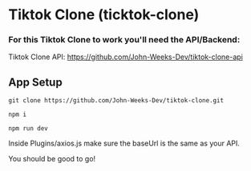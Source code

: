 # Tiktok Clone (ticktok-clone)

### For this Tiktok Clone to work you'll need the API/Backend:

Tiktok Clone API: https://github.com/John-Weeks-Dev/tiktok-clone-api

## App Setup

```
git clone https://github.com/John-Weeks-Dev/tiktok-clone.git

npm i

npm run dev
```
Inside Plugins/axios.js make sure the baseUrl is the same as your API.


You should be good to go!


